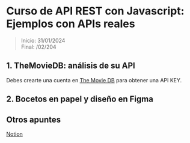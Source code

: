 # Curso de API REST con Javascript: Ejemplos con APIs reales

> Inicio: 31/01/2024  
> Final: /02/204

## **1.** TheMovieDB: análisis de su API

Debes crearte una cuenta en [The Movie DB](https://www.themoviedb.org/) para obtener una API KEY.

## **2.** Bocetos en papel y diseño en Figma



## Otros apuntes

[Notion](https://www.notion.so/Curso-Pr-ctico-de-Consumo-de-API-REST-con-JavaScript-e98bd628bc0e4af481f47e839bc82692)